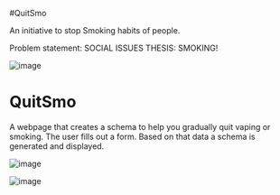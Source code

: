 #QuitSmo





An initiative to stop Smoking habits of people.

Problem statement:  SOCIAL ISSUES THESIS: SMOKING!


![image](https://user-images.githubusercontent.com/91410754/193423637-819eea45-e0d6-4c47-980c-595b8f8dd673.png)


# QuitSmo
A webpage that creates a schema to help you gradually quit vaping or smoking. The user fills out a form. Based on that data a schema is generated and displayed.

![image](https://user-images.githubusercontent.com/91410754/193434842-110554ec-f20b-4656-a4bd-68142a631c69.png)






![image](https://user-images.githubusercontent.com/91410754/193435014-2bdb99bd-1d4f-4371-aa82-8113b199f3db.png)



